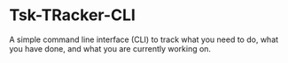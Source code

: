 # Tsk-TRacker-CLI
A simple command line interface (CLI) to track what you need to do, what you have done, and what you are currently working on. 
